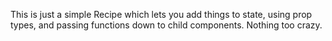 This is just a simple Recipe which lets you add things to state, using prop types, and passing functions down to child components. Nothing too crazy.